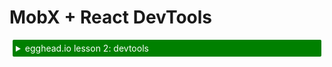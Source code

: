 <div id='codefund' style='float:right'></div>

# MobX + React DevTools

<details>
    <summary style="color: white; background:green;padding:5px;margin:5px;border-radius:2px">egghead.io lesson 2: devtools</summary>
    <br>
    <div style="padding:5px;">
        <iframe style="border: none;" width=760 height=427  src="https://egghead.io/lessons/react-analyze-react-components-with-mobx-react-devtools/embed" />
    </div>
    <a style="font-style:italic;padding:5px;margin:5px;"  href="https://egghead.io/lessons/react-analyze-react-components-with-mobx-react-devtools">Hosted on egghead.io</a>
</details>


MobX ships with DevTools that can be used to track the rendering behavior and data dependencies of your app.

![devtools](../assets/devtools.gif)

## Usage:

Install:

`npm install mobx-react-devtools`

To enable devtools, import and render the devtools somewhere in your codebase.

```JS
import DevTools from 'mobx-react-devtools'

const App = () => (
  <div>
    ...
    <DevTools />
  </div>
)
```

For more details check the [mobx-react-devtools](https://github.com/mobxjs/mobx-react-devtools) repository.
